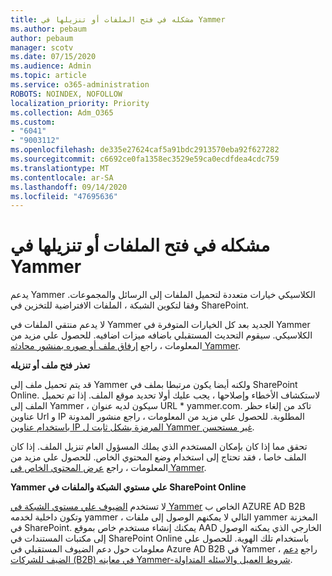 ```yaml
---
title: مشكله في فتح الملفات أو تنزيلها في Yammer
ms.author: pebaum
author: pebaum
manager: scotv
ms.date: 07/15/2020
ms.audience: Admin
ms.topic: article
ms.service: o365-administration
ROBOTS: NOINDEX, NOFOLLOW
localization_priority: Priority
ms.collection: Adm_O365
ms.custom:
- "6041"
- "9003112"
ms.openlocfilehash: de335e27624caf5a91bdc2913570eba92f627282
ms.sourcegitcommit: c6692ce0fa1358ec3529e59ca0ecdfdea4cdc759
ms.translationtype: MT
ms.contentlocale: ar-SA
ms.lasthandoff: 09/14/2020
ms.locfileid: "47695636"
---
```

# <a name="issue-opening-or-downloading-files-in-yammer"></a>مشكله في فتح الملفات أو تنزيلها في Yammer

يدعم Yammer الكلاسيكي خيارات متعددة لتحميل الملفات إلى الرسائل والمجموعات. وفقا لتكوين الشبكة ، الملفات الافتراضية للتخزين في SharePoint.

لا يدعم منتقي الملفات في Yammer الجديد بعد كل الخيارات المتوفرة في Yammer الكلاسيكي. سيقوم التحديث المستقبلي باضافه ميزات اضافيه. للحصول علي مزيد من المعلومات ، راجع [إرفاق ملف أو صوره بمنشور محادثه Yammer](https://support.microsoft.com/office/attach-a-file-or-image-to-a-yammer-conversation-post-8d2d17f7-8f37-4535-961e-518d751be7e8).

**تعذر فتح ملف أو تنزيله**  

قد يتم تحميل ملف إلى Yammer ولكنه أيضا يكون مرتبطا بملف في SharePoint Online. لاستكشاف الأخطاء وإصلاحها ، يجب عليك أولا تحديد موقع الملف. إذا تم تحميل الملف إلى Yammer ، سيكون لديه عنوان URL * yammer.com. تاكد من إلغاء حظر عناوين Url و IP المطلوبة. للحصول علي مزيد من المعلومات ، راجع منشور المدونة [باستخدام عناوين IP المرمزة بشكل ثابت ل Yammer غير مستحسن](https://techcommunity.microsoft.com/t5/yammer-blog/using-hard-coded-ip-addresses-for-yammer-is-not-recommended/ba-p/276592).

تحقق مما إذا كان بإمكان المستخدم الذي يملك المسؤول العام تنزيل الملف. إذا كان الملف خاصا ، فقد تحتاج إلى استخدام وضع المحتوي الخاص. للحصول علي مزيد من المعلومات ، راجع [عرض المحتوي الخاص في Yammer](https://docs.microsoft.com/yammer/manage-security-and-compliance/monitor-private-content).  

**Yammer علي مستوي الشبكة والملفات في SharePoint Online**  

لا تستخدم [الضيوف علي مستوي الشبكة في Yammer](https://docs.microsoft.com/yammer/manage-yammer-users/add-block-or-remove-users#invite-guests) الخاص ب AZURE AD B2B وتكون داخلية لخدمه yammer ، التالي لا يمكنهم الوصول إلى ملفات yammer المخزنة في SharePoint. يمكنك إنشاء مستخدم خاص بموقع AAD الخارجي الذي يمكنه الوصول إلى مكتبات المستندات في SharePoint Online باستخدام تلك الهوية. للحصول علي معلومات حول دعم الضيوف المستقبلي في Azure AD B2B في Yammer ، راجع [دعم الضيف للشركات (B2B) في معاينه Yammer-شروط العميل والاسئله المتداولة](https://docs.microsoft.com/yammer/get-started-with-yammer/azure-ad-b2b-guests-yammer).